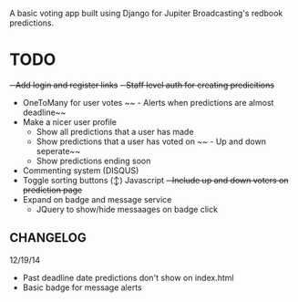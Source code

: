 A basic voting app built using Django for Jupiter Broadcasting's redbook predictions.

TODO
====

~~- Add login and register links~~
~~- Staff level auth for creating predicitions~~
- OneToMany for user votes
~~  - Alerts when predictions are almost deadline~~
- Make a nicer user profile
  - Show all predictions that a user has made
  - Show predictions that a user has voted on
~~    - Up and down seperate~~
  - Show predictions ending soon
- Commenting system (DISQUS)
- Toggle sorting buttons (↕) Javascript
~~- Include up and down voters on prediction page~~
- Expand on badge and message service
  - JQuery to show/hide messaages on badge click

CHANGELOG
---------
12/19/14
- Past deadline date predictions don't show on index.html
- Basic badge for message alerts          
